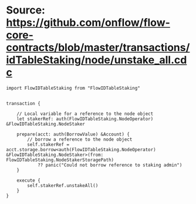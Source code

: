 # Source: https://github.com/onflow/flow-core-contracts/blob/master/transactions/idTableStaking/node/unstake_all.cdc

```
import FlowIDTableStaking from "FlowIDTableStaking"


transaction {

    // Local variable for a reference to the node object
    let stakerRef: auth(FlowIDTableStaking.NodeOperator) &FlowIDTableStaking.NodeStaker

    prepare(acct: auth(BorrowValue) &Account) {
        // borrow a reference to the node object
        self.stakerRef = acct.storage.borrow<auth(FlowIDTableStaking.NodeOperator) &FlowIDTableStaking.NodeStaker>(from: FlowIDTableStaking.NodeStakerStoragePath)
            ?? panic("Could not borrow reference to staking admin")
    }

    execute {
        self.stakerRef.unstakeAll()
    }
}

```